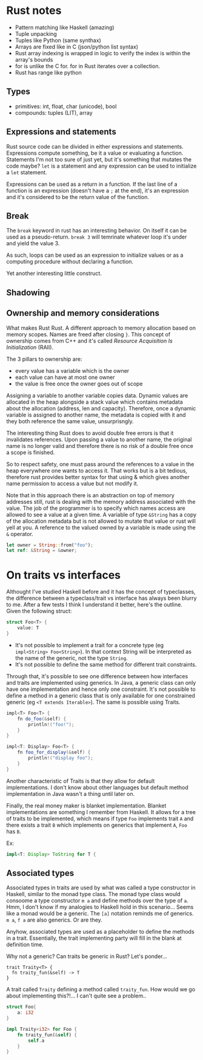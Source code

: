 # Rust notes

- Pattern matching like Haskell (amazing)
- Tuple unpacking
- Tuples like Python (same synthax)
- Arrays are fixed like in C (json/python list syntax)
- Rust array indexing is wrapped in logic to verify the index is within the array's bounds
- for is unlike the C for. for in Rust iterates over a collection.
- Rust has range like python

## Types
- primitives: int, float, char (unicode), bool
- compounds: tuples (LIT), array

## Expressions and statements
Rust source code can be divided in either expressions and statements.
Expressions compute something, be it a value or evaluating a function.
Statements I'm not too sure of just yet, but it's something that mutates the code maybe?
`let` is a statement and any expression can be used to initialize a `let` statement.

Expressions can be used as a return in a function.
If the last line of a function is an expression (doesn't have a `;` at the end), it's an expression and it's considered to be the return value of the function.

## Break
The `break` keyword in rust has an interesting behavior.
On itself it can be used as a pseudo-return.
`break 3` will temrinate whatever loop it's under and yield the value 3.

As such, loops can be used as an expression to initialize values or as a computing procedure without declaring a function.

Yet another interesting little construct.

## Shadowing

## Ownership and memory considerations
What makes Rust Rust.
A different approach to memory allocation based on memory scopes.
Names are freed after closing `}`.
This concept of ownership comes from C++ and it's called *Resource Acquisition Is Initialization* (RAII).

The 3 pillars to ownership are:
- every value has a variable which is the owner
- each value can have at most one owner
- the value is free once the owner goes out of scope

Assigning a variable to another variable copies data.
Dynamic values are allocated in the heap alongside a stack value which contains metadata about the allocation (address, len and capacity).
Therefore, once a dynamic variable is assigned to another name, the metadata is copied with it and they both reference the same value, unsurprisngly.

The interesting thing Rust does to avoid double free errors is that it invalidates references.
Upon passing a value to another name, the original name is no longer valid and therefore there is no risk of a double free once a scope is finished.

So to respect safety, one must pass around the references to a value in the heap everywhere one wants to access it.
That works but is a bit tedious, therefore rust provides better syntax for that using & which gives another name permission to access a value but not modify it.

Note that in this approach there is an abstraction on top of memory addresses still, rust is dealing with the memory address associated with the value.
The job of the programmer is to specify which names access are allowed to see a value at a given time.
A variable of type `&String` has a copy of the allocation metadata but is not allowed to mutate that value or rust will yell at you.
A reference to the valued owned by a variable is made using the `&` operator.
```rust
let owner = String::from("foo");
let ref: &String = &owner;
```
# On traits vs interfaces
Althought I've studied Haskell before and it has the concept of typeclasses, the difference between a typeclass/trait vs interface has always been blurry to me.
After a few tests I think I understand it better, here's the outline.
Given the following struct:
```rust
struct Foo<T> {
    value: T
}
```
- It's not possible to implement a trait for a concrete type (eg `impl<String> Foo<String>`).
In that context String will be interpreted as the name of the generic, not the type `String`.
- It's not possible to define the same method for different trait constraints.

Through that, it's possible to see one difference between how interfaces and traits are implemented using generics.
In Java, a generic class can only have one implementation and hence only one constraint.
It's not possible to define a method in a generic class that is only available for one constrained generic (eg `<T extends Iterable>`).
The same is possible using Traits.

```java
impl<T> Foo<T> {
    fn do_foo(&self) {
        println!("foo!");
    }
}

impl<T: Display> Foo<T> {
    fn foo_for_display(&self) {
        println!("display foo");
    }
}
```

Another characteristic of Traits is that they allow for default implementations.
I don't know about other languages but default method implementation in Java wasn't a thing until later on.

Finally, the real money maker is blanket implementation.
Blanket implementations are something I remember from Haskell.
It allows for a tree of traits to be implemented, which means if type `Foo` implements trait `A` and there exists a trait `B` which implements on generics that implement `A`, `Foo` has `B`.

Ex:
```rust
impl<T: Display> ToString for T {
```

## Associated types

Associated types in traits are used by what was called a type constructor in Haskell, similar to the monad type class.
The monad type class would consoome a type constructor `m a` and define methods over the type of `a`.
Hmm, I don't know if my analogies to Haskell hold in this scenario...
Seems like a monad would be a generic. The `[a]` notation reminds me of generics. `m a`, `f a` are also generics.
Or are they.

Anyhow, associated types are used as a placeholder to define the methods in a trait.
Essentially, the trait implementing party will fill in the blank at definition time.

Why not a generic?
Can traits be generic in Rust?
Let's ponder...

```
trait Traity<T> {
  fn traity_fun(&self) -> T
}
```
A trait called `Traity` defining a method called `traity_fun`.
How would we go about implementing this?!...
I can't quite see a problem..

```rust
struct Foo{
    a: i32
}

impl Traity<i32> for Foo {
    fn traity_fun(&self) {
        self.a
    }
}
```

